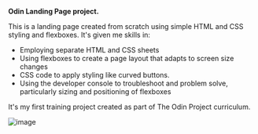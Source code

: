 **Odin Landing Page project.**

This is a landing page created from scratch using simple HTML and CSS styling and flexboxes. It's given me skills in:
- Employing separate HTML and CSS sheets
- Using flexboxes to create a page layout that adapts to screen size changes
- CSS code to apply styling like curved buttons.
- Using the developer console to troubleshoot and problem solve, particularly sizing and positioning of flexboxes

It's my first training project created as part of The Odin Project curriculum. 

![image](https://github.com/ChristianP-code/odin-landing-page/assets/109964307/7390fef7-9054-407c-b0bb-22b70f449329)
